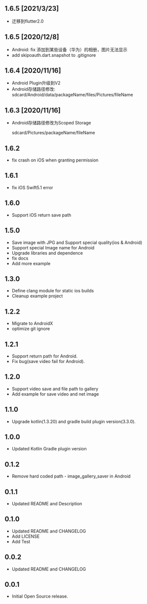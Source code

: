 ## 1.6.5 [2021/3/23]
* 迁移到flutter2.0

## 1.6.5 [2020/12/8]
* Android: fix 添加到某些设备（华为）的相册，图片无法显示
* add skipoauth.dart.snapshot to .gitignore

## 1.6.4 [2020/11/16]
* Android Plugin升级到V2
* Android存储路径修改:
  sdcard/Android/data/packageName/files/Pictures/fileName

## 1.6.3 [2020/11/16]
* Android存储路径修改为Scoped Storage

  sdcard/Pictures/packageName/fileName
## 1.6.2
* fix crash on iOS when granting permission

## 1.6.1
* fix iOS Swift5.1 error

## 1.6.0
* Support iOS return save path

## 1.5.0
* Save image with JPG and Support special quality(ios & Android)
* Support special Image name for Android
* Upgrade libraries and dependence
* fix docs
* Add more example

## 1.3.0

* Define clang module for static ios builds
* Cleanup example project

## 1.2.2

* Migrate to AndroidX
* optimize git ignore

## 1.2.1

* Support return path for Android.
* Fix bug(save video fail for Android).

## 1.2.0

* Support video save and file path to gallery
* Add example for save video and net image

## 1.1.0

* Upgrade kotlin(1.3.20) and gradle build plugin version(3.3.0).

## 1.0.0

* Updated Kotlin Gradle plugin version

## 0.1.2

* Remove hard coded path - image_gallery_saver in Android

## 0.1.1

* Updated README and Description

## 0.1.0

* Updated README and CHANGELOG
* Add LICENSE
* Add Test

## 0.0.2

*  Updated README and CHANGELOG

## 0.0.1

*  Initial Open Source release.

